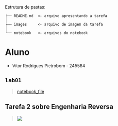 Estrutura de pastas:

~~~
├── README.md  <- arquivo apresentando a tarefa
│
├── images     <- arquivo de imagem da tarefa
│
└── notebook   <- arquivos do notebook
~~~

# Aluno
* Vitor Rodrigues Pietrobom - 245584


## `lab01`

> [notebook_file](notebook/lab01.ipynb)

## Tarefa 2 sobre Engenharia Reversa
> <img src="images/Lab01.PNG">
